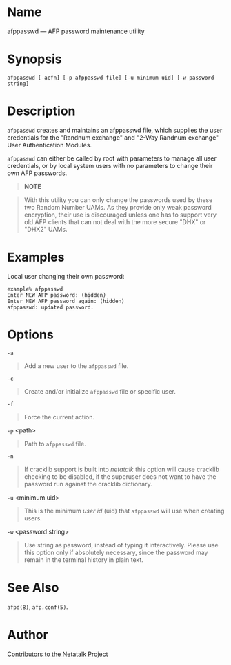 # Name

afppasswd — AFP password maintenance utility

# Synopsis

`afppasswd [-acfn] [-p afppasswd file] [-u minimum uid] [-w password string]`

# Description

`afppasswd` creates and maintains an afppasswd file, which supplies the
user credentials for the "Randnum exchange" and "2-Way Randnum exchange"
User Authentication Modules.

`afppasswd` can either be called by root with parameters to manage all
user credentials, or by local system users with no parameters to change
their own AFP passwords.

> **NOTE**

> With this utility you can only change the passwords used by these two
Random Number UAMs. As they provide only weak password encryption, their
use is discouraged unless one has to support very old AFP clients that
can not deal with the more secure "DHX" or "DHX2" UAMs.

# Examples

Local user changing their own password:

    example% afppasswd
    Enter NEW AFP password: (hidden)
    Enter NEW AFP password again: (hidden)
    afppasswd: updated password.

# Options

`-a`

> Add a new user to the `afppasswd` file.

`-c`

> Create and/or initialize `afppasswd` file or specific user.

`-f`

> Force the current action.

`-p` <path\>

> Path to `afppasswd` file.

`-n`

> If cracklib support is built into *netatalk* this option will cause
cracklib checking to be disabled, if the superuser does not want to have
the password run against the cracklib dictionary.

`-u` <minimum uid\>

> This is the minimum *user id* (uid) that `afppasswd` will use when
creating users.

`-w` <password string\>

> Use string as password, instead of typing it interactively. Please use
this option only if absolutely necessary, since the password may remain
in the terminal history in plain text.

# See Also

`afpd(8)`, `afp.conf(5)`.

# Author

[Contributors to the Netatalk Project](https://netatalk.io/contributors)
